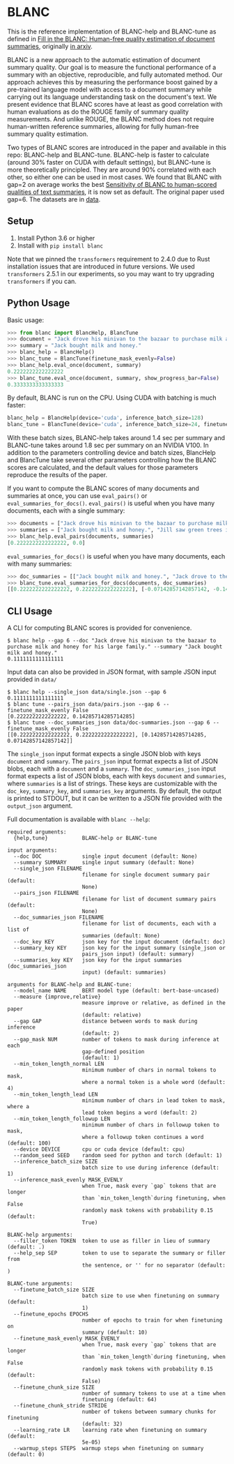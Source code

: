 # BLANC
This is the reference implementation of BLANC-help and BLANC-tune as defined in [Fill in the BLANC: Human-free quality estimation of document summaries](https://www.aclweb.org/anthology/2020.eval4nlp-1.2/), originally [in arxiv](https://arxiv.org/abs/2002.09836). 

BLANC is a new approach to the automatic estimation of document summary quality. Our goal is to measure the functional performance of a summary with an objective, reproducible, and fully automated method. Our approach achieves this by measuring the performance boost gained by a pre-trained language model with access to a document summary while carrying out its language understanding task on the document's text. We present evidence that BLANC scores have at least as good correlation with human evaluations as do the ROUGE family of summary quality measurements. And unlike ROUGE, the BLANC method does not require human-written reference summaries, allowing for fully human-free summary quality estimation.

Two types of BLANC scores are introduced in the paper and available in this repo: BLANC-help and BLANC-tune. BLANC-help is faster to calculate (around 30% faster on CUDA with default settings), but BLANC-tune is more theoretically principled. They are around 90% correlated with each other, so either one can be used in most cases. We found that BLANC with gap=2 on average works the best [Sensitivity of BLANC to human-scored qualities of text summaries](https://arxiv.org/abs/2010.06716), it is now set as default. The original paper used gap=6. The datasets are in [data](https://github.com/PrimerAI/blanc/tree/master/data).

## Setup
1. Install Python 3.6 or higher
2. Install with `pip install blanc`

Note that we pinned the `transformers` requirement to 2.4.0 due to Rust installation issues that are introduced in future versions. We used `transformers` 2.5.1 in our experiments, so you may want to try upgrading `transformers` if you can.

## Python Usage
Basic usage:
```python
>>> from blanc import BlancHelp, BlancTune
>>> document = "Jack drove his minivan to the bazaar to purchase milk and honey for his large family."
>>> summary = "Jack bought milk and honey."
>>> blanc_help = BlancHelp()
>>> blanc_tune = BlancTune(finetune_mask_evenly=False)
>>> blanc_help.eval_once(document, summary)
0.2222222222222222
>>> blanc_tune.eval_once(document, summary, show_progress_bar=False)
0.3333333333333333
```

By default, BLANC is run on the CPU. Using CUDA with batching is much faster:
```python
blanc_help = BlancHelp(device='cuda', inference_batch_size=128)
blanc_tune = BlancTune(device='cuda', inference_batch_size=24, finetune_mask_evenly=False, finetune_batch_size=24)
```
With these batch sizes, BLANC-help takes around 1.4 sec per summary and BLANC-tune takes around 1.8 sec per summary on an NVIDIA V100. In addition to the parameters controlling device and batch sizes, BlancHelp and BlancTune take several other parameters controlling how the BLANC scores are calculated, and the default values for those parameters reproduce the results of the paper.

If you want to compute the BLANC scores of many documents and summaries at once, you can use `eval_pairs()` or `eval_summaries_for_docs()`. `eval_pairs()` is useful when you have many documents, each with a single summary:
```python
>>> documents = ["Jack drove his minivan to the bazaar to purchase milk and honey for his large family.", "As Jill started taking a walk in the park, she certainly noticed that the trees were extra green this year."]
>>> summaries = ["Jack bought milk and honey.", "Jill saw green trees in the park."]
>>> blanc_help.eval_pairs(documents, summaries)
[0.2222222222222222, 0.0]
```

`eval_summaries_for_docs()` is useful when you have many documents, each with many summaries:
```python
>>> doc_summaries = [["Jack bought milk and honey.", "Jack drove to the bazaar in a minivan"], ["Jill saw green trees in the park.", "The trees were green."]]
>>> blanc_tune.eval_summaries_for_docs(documents, doc_summaries)
[[0.2222222222222222, 0.2222222222222222], [-0.07142857142857142, -0.14285714285714285]]
```

## CLI Usage
A CLI for computing BLANC scores is provided for convenience.
```
$ blanc help --gap 6 --doc "Jack drove his minivan to the bazaar to purchase milk and honey for his large family." --summary "Jack bought milk and honey."
0.1111111111111111
```

Input data can also be provided in JSON format, with sample JSON input provided in `data/`
```
$ blanc help --single_json data/single.json --gap 6
0.1111111111111111
$ blanc tune --pairs_json data/pairs.json --gap 6 --finetune_mask_evenly False
[0.2222222222222222, 0.14285714285714285]
$ blanc tune --doc_summaries_json data/doc-summaries.json --gap 6 --finetune_mask_evenly False
[[0.2222222222222222, 0.2222222222222222], [0.14285714285714285, 0.07142857142857142]]
```

The `single_json` input format expects a single JSON blob with keys `document` and `summary`. The `pairs_json` input format expects a list of JSON blobs, each with a `document` and a `summary`. The `doc_summaries_json` input format expects a list of JSON blobs, each with keys `document` and `summaries`, where `summaries` is a list of strings. These keys are customizable with the `doc_key`, `summary_key`, and `summaries_key` arguments. By default, the output is printed to STDOUT, but it can be written to a JSON file provided with the `output_json` argument.

Full documentation is available with `blanc --help`:
```
required arguments:
  {help,tune}           BLANC-help or BLANC-tune

input arguments:
  --doc DOC             single input document (default: None)
  --summary SUMMARY     single input summary (default: None)
  --single_json FILENAME
                        filename for single document summary pair (default:
                        None)
  --pairs_json FILENAME
                        filename for list of document summary pairs (default:
                        None)
  --doc_summaries_json FILENAME
                        filename for list of documents, each with a list of
                        summaries (default: None)
  --doc_key KEY         json key for the input document (default: doc)
  --summary_key KEY     json key for the input summary (single_json or
                        pairs_json input) (default: summary)
  --summaries_key KEY   json key for the input summaries (doc_summaries_json
                        input) (default: summaries)

arguments for BLANC-help and BLANC-tune:
  --model_name NAME     BERT model type (default: bert-base-uncased)
  --measure {improve,relative}
                        measure improve or relative, as defined in the paper
                        (default: relative)
  --gap GAP             distance between words to mask during inference
                        (default: 2)
  --gap_mask NUM        number of tokens to mask during inference at each 
                        gap-defined position
                        (default: 1)
  --min_token_length_normal LEN
                        minimum number of chars in normal tokens to mask,
                        where a normal token is a whole word (default: 4)
  --min_token_length_lead LEN
                        minimum number of chars in lead token to mask, where a
                        lead token begins a word (default: 2)
  --min_token_length_followup LEN
                        minimum number of chars in followup token to mask,
                        where a followup token continues a word (default: 100)
  --device DEVICE       cpu or cuda device (default: cpu)
  --random_seed SEED    random seed for python and torch (default: 1)
  --inference_batch_size SIZE
                        batch size to use during inference (default: 1)
  --inference_mask_evenly MASK_EVENLY
                        when True, mask every `gap` tokens that are longer
                        than `min_token_length`during finetuning, when False
                        randomly mask tokens with probability 0.15 (default:
                        True)

BLANC-help arguments:
  --filler_token TOKEN  token to use as filler in lieu of summary (default: .)
  --help_sep SEP        token to use to separate the summary or filler from
                        the sentence, or '' for no separator (default: )

BLANC-tune arguments:
  --finetune_batch_size SIZE
                        batch size to use when finetuning on summary (default:
                        1)
  --finetune_epochs EPOCHS
                        number of epochs to train for when finetuning on
                        summary (default: 10)
  --finetune_mask_evenly MASK_EVENLY
                        when True, mask every `gap` tokens that are longer
                        than `min_token_length`during finetuning, when False
                        randomly mask tokens with probability 0.15 (default:
                        False)
  --finetune_chunk_size SIZE
                        number of summary tokens to use at a time when
                        finetuning (default: 64)
  --finetune_chunk_stride STRIDE
                        number of tokens between summary chunks for finetuning
                        (default: 32)
  --learning_rate LR    learning rate when finetuning on summary (default:
                        5e-05)
  --warmup_steps STEPS  warmup steps when finetuning on summary (default: 0)
  ```
